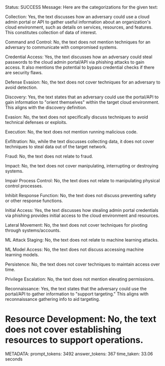 Status: SUCCESS
Message:  Here are the categorizations for the given text:

Collection: Yes, the text discusses how an adversary could use a cloud admin portal or API to gather useful information about an organization's cloud environment, such as details on services, resources, and features. This constitutes collection of data of interest.

Command and Control: No, the text does not mention techniques for an adversary to communicate with compromised systems.

Credential Access: Yes, the text discusses how an adversary could steal passwords to the cloud admin portal/API via phishing attacks to gain access. It also mentions the potential to bypass credential checks if there are security flaws.

Defense Evasion: No, the text does not cover techniques for an adversary to avoid detection. 

Discovery: Yes, the text states that an adversary could use the portal/API to gain information to "orient themselves" within the target cloud environment. This aligns with the discovery definition.

Evasion: No, the text does not specifically discuss techniques to avoid technical defenses or exploits.

Execution: No, the text does not mention running malicious code.

Exfiltration: No, while the text discusses collecting data, it does not cover techniques to steal data out of the target network.  

Fraud: No, the text does not relate to fraud.

Impact: No, the text does not cover manipulating, interrupting or destroying systems.

Impair Process Control: No, the text does not relate to manipulating physical control processes.  

Inhibit Response Function: No, the text does not discuss preventing safety or other response functions.

Initial Access: Yes, the text discusses how stealing admin portal credentials via phishing provides initial access to the cloud environment and resources.  

Lateral Movement: No, the text does not cover techniques for pivoting through systems/accounts.

ML Attack Staging: No, the text does not relate to machine learning attacks.  

ML Model Access: No, the text does not discuss accessing machine learning models.

Persistence: No, the text does not cover techniques to maintain access over time.

Privilege Escalation: No, the text does not mention elevating permissions.  

Reconnaissance: Yes, the text states that the adversary could use the portal/API to gather information to "support targeting." This aligns with reconnaissance gathering info to aid targeting.

Resource Development: No, the text does not cover establishing resources to support operations.
================================================================================
METADATA:
prompt_tokens: 3492
answer_tokens: 367
time_taken: 33.06 seconds
